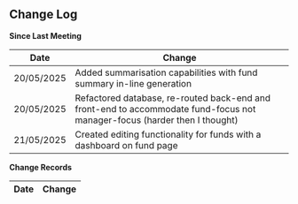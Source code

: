 ## Change Log

**Since Last Meeting**

| Date      | Change |
| ----------- | ----------- |
| 20/05/2025      | Added summarisation capabilities with fund summary in-line generation |
| 20/05/2025   | Refactored database, re-routed back-end and front-end to accommodate fund-focus not manager-focus (harder then I thought) |
| 21/05/2025 | Created editing functionality for funds with a dashboard on fund page |

**Change Records**

| Date      | Change |
| ----------- | ----------- |
